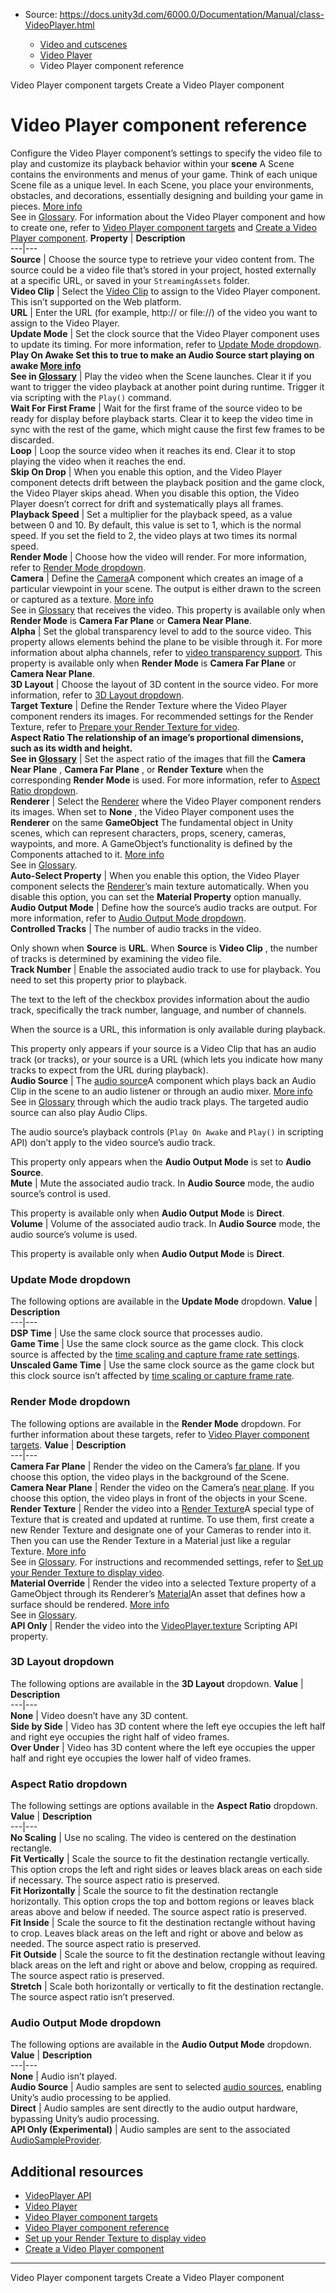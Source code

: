* Source: https://docs.unity3d.com/6000.0/Documentation/Manual/class-VideoPlayer.html

  * [Video and cutscenes](https://docs.unity3d.com/6000.0/Documentation/Manual/Video.html)
  * [Video Player](https://docs.unity3d.com/6000.0/Documentation/Manual/VideoPlayer.html)
  * Video Player component reference


[](https://docs.unity3d.com/6000.0/Documentation/Manual/VideoPlayer-intro.html)
Video Player component targets
[](https://docs.unity3d.com/6000.0/Documentation/Manual/VideoPlayer-instructions.html)
Create a Video Player component
# Video Player component reference
Configure the Video Player component’s settings to specify the video file to play and customize its playback behavior within your **scene** A Scene contains the environments and menus of your game. Think of each unique Scene file as a unique level. In each Scene, you place your environments, obstacles, and decorations, essentially designing and building your game in pieces. [More info](https://docs.unity3d.com/6000.0/Documentation/Manual/CreatingScenes.html)  
See in [Glossary](https://docs.unity3d.com/6000.0/Documentation/Manual/Glossary.html#Scene).
For information about the Video Player component and how to create one, refer to [Video Player component targets](https://docs.unity3d.com/6000.0/Documentation/Manual/VideoPlayer-intro.html) and [Create a Video Player component](https://docs.unity3d.com/6000.0/Documentation/Manual/VideoPlayer-instructions.html).
**Property** | **Description**  
---|---  
**Source** | Choose the source type to retrieve your video content from. The source could be a video file that’s stored in your project, hosted externally at a specific URL, or saved in your `StreamingAssets` folder.  
**Video Clip** | Select the [Video Clip](https://docs.unity3d.com/6000.0/Documentation/Manual/class-VideoClip.html) to assign to the Video Player component. This isn’t supported on the Web platform.  
**URL** | Enter the URL (for example, http:// or file://) of the video you want to assign to the Video Player.  
**Update Mode** | Set the clock source that the Video Player component uses to update its timing. For more information, refer to [Update Mode dropdown](https://docs.unity3d.com/6000.0/Documentation/Manual/class-VideoPlayer.html#update-mode-dropdown).  
****Play On Awake** Set this to true to make an Audio Source start playing on awake [More info](https://docs.unity3d.com/6000.0/Documentation/Manual/class-AudioClip.html)  
See in [Glossary](https://docs.unity3d.com/6000.0/Documentation/Manual/Glossary.html#PlayOnAwake)** | Play the video when the Scene launches. Clear it if you want to trigger the video playback at another point during runtime. Trigger it via scripting with the `Play()` command.  
**Wait For First Frame** | Wait for the first frame of the source video to be ready for display before playback starts. Clear it to keep the video time in sync with the rest of the game, which might cause the first few frames to be discarded.  
**Loop** | Loop the source video when it reaches its end. Clear it to stop playing the video when it reaches the end.  
**Skip On Drop** | When you enable this option, and the Video Player component detects drift between the playback position and the game clock, the Video Player skips ahead. When you disable this option, the Video Player doesn’t correct for drift and systematically plays all frames.  
**Playback Speed** | Set a multiplier for the playback speed, as a value between 0 and 10. By default, this value is set to 1, which is the normal speed. If you set the field to 2, the video plays at two times its normal speed.  
**Render Mode** | Choose how the video will render. For more information, refer to [Render Mode dropdown](https://docs.unity3d.com/6000.0/Documentation/Manual/class-VideoPlayer.html#render-mode-dropdown).  
**Camera** | Define the [Camera](https://docs.unity3d.com/6000.0/Documentation/Manual/class-Camera.html)A component which creates an image of a particular viewpoint in your scene. The output is either drawn to the screen or captured as a texture. [More info](https://docs.unity3d.com/6000.0/Documentation/Manual/CamerasOverview.html)  
See in [Glossary](https://docs.unity3d.com/6000.0/Documentation/Manual/Glossary.html#Camera) that receives the video. This property is available only when **Render Mode** is **Camera Far Plane** or **Camera Near Plane**.  
**Alpha** | Set the global transparency level to add to the source video. This property allows elements behind the plane to be visible through it. For more information about alpha channels, refer to [video transparency support](https://docs.unity3d.com/6000.0/Documentation/Manual/VideoTransparency.html). This property is available only when **Render Mode** is **Camera Far Plane** or **Camera Near Plane**.  
**3D Layout** | Choose the layout of 3D content in the source video. For more information, refer to [3D Layout dropdown](https://docs.unity3d.com/6000.0/Documentation/Manual/class-VideoPlayer.html#3d-layout-dropdown).  
**Target Texture** | Define the Render Texture where the Video Player component renders its images. For recommended settings for the Render Texture, refer to [Prepare your Render Texture for video](https://docs.unity3d.com/6000.0/Documentation/Manual/VideoPlayer-rendertexture.html#prepare).  
****Aspect Ratio** The relationship of an image’s proportional dimensions, such as its width and height.  
See in [Glossary](https://docs.unity3d.com/6000.0/Documentation/Manual/Glossary.html#AspectRatio)** | Set the aspect ratio of the images that fill the **Camera Near Plane** , **Camera Far Plane** , or **Render Texture** when the corresponding **Render Mode** is used. For more information, refer to [Aspect Ratio dropdown](https://docs.unity3d.com/6000.0/Documentation/Manual/class-VideoPlayer.html#aspect-ratio-dropdown).  
**Renderer** | Select the [Renderer](https://docs.unity3d.com/6000.0/Documentation/ScriptReference/Renderer.html) where the Video Player component renders its images. When set to **None** , the Video Player component uses the **Renderer** on the same **GameObject** The fundamental object in Unity scenes, which can represent characters, props, scenery, cameras, waypoints, and more. A GameObject’s functionality is defined by the Components attached to it. [More info](https://docs.unity3d.com/6000.0/Documentation/Manual/class-GameObject.html)  
See in [Glossary](https://docs.unity3d.com/6000.0/Documentation/Manual/Glossary.html#GameObject).  
**Auto-Select Property** | When you enable this option, the Video Player component selects the [Renderer](https://docs.unity3d.com/6000.0/Documentation/ScriptReference/Renderer.html)’s main texture automatically. When you disable this option, you can set the **Material Property** option manually.  
**Audio Output Mode** | Define how the source’s audio tracks are output. For more information, refer to [Audio Output Mode dropdown](https://docs.unity3d.com/6000.0/Documentation/Manual/class-VideoPlayer.html#audio-output-mode-dropdown).  
**Controlled Tracks** | The number of audio tracks in the video.  
  
Only shown when **Source** is **URL**. When **Source** is **Video Clip** , the number of tracks is determined by examining the video file.  
**Track Number** | Enable the associated audio track to use for playback. You need to set this property prior to playback.  
  
The text to the left of the checkbox provides information about the audio track, specifically the track number, language, and number of channels.  
  
When the source is a URL, this information is only available during playback.  
  
This property only appears if your source is a Video Clip that has an audio track (or tracks), or your source is a URL (which lets you indicate how many tracks to expect from the URL during playback).  
**Audio Source** | The [audio source](https://docs.unity3d.com/6000.0/Documentation/Manual/class-AudioSource.html)A component which plays back an Audio Clip in the scene to an audio listener or through an audio mixer. [More info](https://docs.unity3d.com/6000.0/Documentation/Manual/class-AudioSource.html)  
See in [Glossary](https://docs.unity3d.com/6000.0/Documentation/Manual/Glossary.html#AudioSource) through which the audio track plays. The targeted audio source can also play Audio Clips.  
  
The audio source’s playback controls (`Play On Awake` and `Play()` in scripting API) don’t apply to the video source’s audio track.  
  
This property only appears when the **Audio Output Mode** is set to **Audio Source**.  
**Mute** | Mute the associated audio track. In **Audio Source** mode, the audio source’s control is used.  
  
This property is available only when **Audio Output Mode** is **Direct**.  
**Volume** | Volume of the associated audio track. In **Audio Source** mode, the audio source’s volume is used.  
  
This property is available only when **Audio Output Mode** is **Direct**.  
### Update Mode dropdown
The following options are available in the **Update Mode** dropdown. 
**Value** | **Description**  
---|---  
**DSP Time** | Use the same clock source that processes audio.  
**Game Time** | Use the same clock source as the game clock. This clock source is affected by the [time scaling and capture frame rate settings](https://docs.unity3d.com/6000.0/Documentation/Manual/managing-time-and-frame-rate.html).  
**Unscaled Game Time** | Use the same clock source as the game clock but this clock source isn’t affected by [time scaling or capture frame rate](https://docs.unity3d.com/6000.0/Documentation/Manual/managing-time-and-frame-rate.html).  
### Render Mode dropdown
The following options are available in the **Render Mode** dropdown. For further information about these targets, refer to [Video Player component targets](https://docs.unity3d.com/6000.0/Documentation/Manual/VideoPlayer-intro.html). 
**Value** | **Description**  
---|---  
**Camera Far Plane** | Render the video on the Camera’s [far plane](https://docs.unity3d.com/6000.0/Documentation/ScriptReference/Video.VideoRenderMode.CameraFarPlane.html). If you choose this option, the video plays in the background of the Scene.  
**Camera Near Plane** | Render the video on the Camera’s [near plane](https://docs.unity3d.com/6000.0/Documentation/ScriptReference/Video.VideoRenderMode.CameraNearPlane.html). If you choose this option, the video plays in front of the objects in your Scene.  
**Render Texture** | Render the video into a [Render Texture](https://docs.unity3d.com/6000.0/Documentation/Manual/class-RenderTexture.html)A special type of Texture that is created and updated at runtime. To use them, first create a new Render Texture and designate one of your Cameras to render into it. Then you can use the Render Texture in a Material just like a regular Texture. [More info](https://docs.unity3d.com/6000.0/Documentation/Manual/class-RenderTexture.html)  
See in [Glossary](https://docs.unity3d.com/6000.0/Documentation/Manual/Glossary.html#RenderTexture). For instructions and recommended settings, refer to [ Set up your Render Texture to display video](https://docs.unity3d.com/6000.0/Documentation/Manual/VideoPlayer-rendertexture.html).  
**Material Override** | Render the video into a selected Texture property of a GameObject through its Renderer’s [Material](https://docs.unity3d.com/6000.0/Documentation/ScriptReference/Material.html)An asset that defines how a surface should be rendered. [More info](https://docs.unity3d.com/6000.0/Documentation/Manual/class-Material.html)  
See in [Glossary](https://docs.unity3d.com/6000.0/Documentation/Manual/Glossary.html#Material).  
**API Only** | Render the video into the [VideoPlayer.texture](https://docs.unity3d.com/6000.0/Documentation/ScriptReference/Video.VideoPlayer-texture.html) Scripting API property.  
### 3D Layout dropdown
The following options are available in the **3D Layout** dropdown. 
**Value** | **Description**  
---|---  
**None** | Video doesn’t have any 3D content.  
**Side by Side** | Video has 3D content where the left eye occupies the left half and right eye occupies the right half of video frames.  
**Over Under** | Video has 3D content where the left eye occupies the upper half and right eye occupies the lower half of video frames.  
### Aspect Ratio dropdown
The following settings are options available in the **Aspect Ratio** dropdown. 
**Value** | **Description**  
---|---  
**No Scaling** | Use no scaling. The video is centered on the destination rectangle.  
**Fit Vertically** | Scale the source to fit the destination rectangle vertically. This option crops the left and right sides or leaves black areas on each side if necessary. The source aspect ratio is preserved.  
**Fit Horizontally** | Scale the source to fit the destination rectangle horizontally. This option crops the top and bottom regions or leaves black areas above and below if needed. The source aspect ratio is preserved.  
**Fit Inside** | Scale the source to fit the destination rectangle without having to crop. Leaves black areas on the left and right or above and below as needed. The source aspect ratio is preserved.  
**Fit Outside** | Scale the source to fit the destination rectangle without leaving black areas on the left and right or above and below, cropping as required. The source aspect ratio is preserved.  
**Stretch** | Scale both horizontally or vertically to fit the destination rectangle. The source aspect ratio isn’t preserved.  
### Audio Output Mode dropdown
The following options are available in the **Audio Output Mode** dropdown. 
**Value** | **Description**  
---|---  
**None** | Audio isn’t played.  
**Audio Source** | Audio samples are sent to selected [audio sources](https://docs.unity3d.com/6000.0/Documentation/Manual/class-AudioSource.html), enabling Unity’s audio processing to be applied.  
**Direct** | Audio samples are sent directly to the audio output hardware, bypassing Unity’s audio processing.  
**API Only (Experimental)** | Audio samples are sent to the associated [AudioSampleProvider](https://docs.unity3d.com/6000.0/Documentation/ScriptReference/Experimental.Audio.AudioSampleProvider.html).  
## Additional resources
  * [VideoPlayer API](https://docs.unity3d.com/6000.0/Documentation/ScriptReference/Video.VideoPlayer.html)
  * [Video Player](https://docs.unity3d.com/6000.0/Documentation/Manual/VideoPlayer.html)
  * [Video Player component targets](https://docs.unity3d.com/6000.0/Documentation/Manual/VideoPlayer-intro.html)
  * [Video Player component reference](https://docs.unity3d.com/6000.0/Documentation/Manual/class-VideoPlayer.html)
  * [ Set up your Render Texture to display video](https://docs.unity3d.com/6000.0/Documentation/Manual/VideoPlayer-rendertexture.html)
  * [Create a Video Player component](https://docs.unity3d.com/6000.0/Documentation/Manual/VideoPlayer-instructions.html)


* * *
[](https://docs.unity3d.com/6000.0/Documentation/Manual/VideoPlayer-intro.html)
Video Player component targets
[](https://docs.unity3d.com/6000.0/Documentation/Manual/VideoPlayer-instructions.html)
Create a Video Player component

